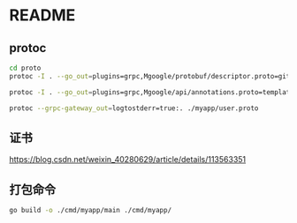 # README

## protoc
```sh
cd proto
protoc -I . --go_out=plugins=grpc,Mgoogle/protobuf/descriptor.proto=github.com/golang/protobuf/protoc-gen-go/descriptor:. google/api/*.proto

protoc -I . --go_out=plugins=grpc,Mgoogle/api/annotations.proto=template/proto/google/api:. ./myapp/user.proto

protoc --grpc-gateway_out=logtostderr=true:. ./myapp/user.proto
```

## 证书

https://blog.csdn.net/weixin_40280629/article/details/113563351

## 打包命令
```sh
go build -o ./cmd/myapp/main ./cmd/myapp/
```